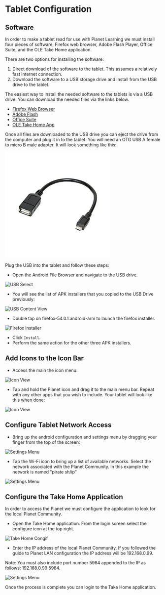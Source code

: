 # Tablet Configuration

## Software

In order to make a tablet read for use with Planet Learning we must install four pieces of software, Firefox web browser, Adobe Flash Player, Office Suite, and the OLE Take Home application. 

There are two options for installing the software:

1. Direct download of the software to the tablet. This assumes a relatively fast internet connection. 
2. Download the software to a USB storage drive and install from the USB drive to the tablet. 

The easiest way to install the needed software to the tablets is via a USB drive. You can download the needed files via the links below.

*  [Firefox Web Browser](https://www.mozilla.org/en-US/firefox/new/ "Firefox Web Browser")
*  [Adobe Flash](https://get.adobe.com/flashplayer/ "Adobe Flash")
*  [Office Suite](https://www.officesuitenow.com/download/ "Office Suite")
*  [OLE Take Home App](https://github.com/open-learning-exchange/take-home/releases)

Once all files are downloaded to the USB drive you can eject the drive from the computer and plug it in to the tablet. You will need an OTG USB A female to micro B male adapter. It will look something like this:

![USB A to C Adapter](images/tg-tablet-usb-a-to-c.png)

Plug the USB into the tablet and follow these steps:

  * Open the Android File Browser and navigate to the USB drive.

![USB Select](images/tg-tablet-usb-select.png)

  * You will see the list of APK installers that you copied to the USB Drive previously:

![USB Content View](images/tg-tablet-usb-content.png)

  * Double tap on firefox-54.0.1.android-arm to launch the firefox installer. 

![Firefox Installer](images/tg-tablet-flash-install.png)

  * Click `Install`.
  * Perform the same action for the other three APK installers.
 
## Add Icons to the Icon Bar

  * Access the main the icon menu:

![Icon View](images/tg-tablet-icon-view.png)

  * Tap and hold the Planet icon and drag it to the main menu bar. Repeat with any other apps that you wish to include. Your tablet will look like this when done:

![Icon View](images/tg-tablet-icon-view-2.png)

## Configure Tablet Network Access

  * Bring up the android configuration and settings menu by dragging your finger from the top of the screen:

![Settings Menu](images/tg-tablet-select-network-1.png)

  * Tap the Wi-Fi icon to bring up a list of available networks. Select the network associated with the Planet Community. In this example the network is named "pirate sh/ip"

![Settings Menu](images/tg-tablet-select-network-2.png)

## Configure the Take Home Application

In order to access the Planet we must configure the application to look for the local Planet Community.

  * Open the Take Home application. From the login screen select the configure icon at the top right.

![Take Home Congif ](images/tg-tablet-takehome-config-1.png)

* Enter the IP address of the local Planet Community. If you followed the guide to Planet LAN configuration the IP address will be 192.168.0.99.

Note: You must also include port number 5984 appended to the IP as follows: 192.168.0.99:5984.

![Settings Menu](images/tg-tablet-takehome-config-2.png)

Once the process is complete you can login to the Take Home application.
